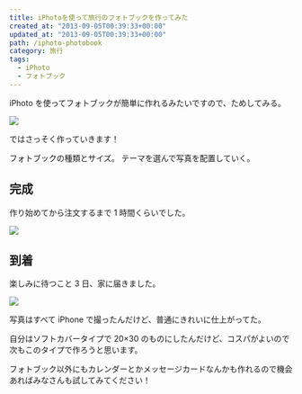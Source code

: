```yaml
---
title: iPhotoを使って旅行のフォトブックを作ってみた
created_at: "2013-09-05T00:39:33+00:00"
updated_at: "2013-09-05T00:39:33+00:00"
path: /iphoto-photobook
category: 旅行
tags:
  - iPhoto
  - フォトブック
---
```


iPhoto を使ってフォトブックが簡単に作れるみたいですので、ためしてみる。

![](./af7f052ca06f2b0bce7cd562ab0ef139.jpg)

ではさっそく作っていきます！

フォトブックの種類とサイズ。 テーマを選んで写真を配置していく。

<!--more-->

## 完成

作り始めてから注文するまで 1 時間くらいでした。

<img src="./1df25fe547bf86c31fa927aef5463349.jpg" />

## 到着

楽しみに待つこと 3 日、家に届きました。

<img src="./IMG_1417-500x500.jpg" />

写真はすべて iPhone で撮ったんだけど、普通にきれいに仕上がってた。

自分はソフトカバータイプで 20×30 のものにしたんだけど、コスパがよいので次もこのタイプで作ろうと思います。

フォトブック以外にもカレンダーとかメッセージカードなんかも作れるので機会あればみなさんも試してみてください！
